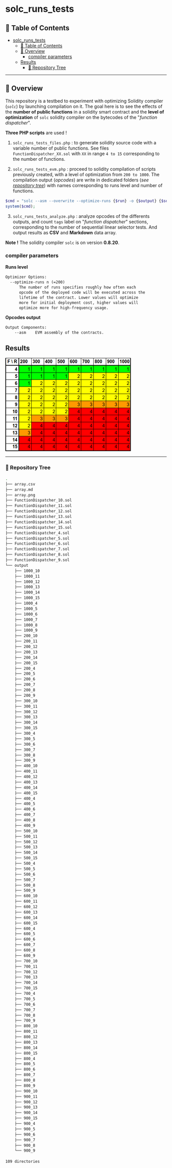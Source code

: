 # solc_runs_tests

## 📖 Table of Contents


<!-- TOC -->

- [solc_runs_tests](#solc_runs_tests)
	- [📖 Table of Contents](#-table-of-contents)
	- [🔭 Overview](#-overview)
		- [compiler parameters](#compiler-parameters)
	- [Results](#results)
		- [🌲 Repository Tree](#-repository-tree)

<!-- /TOC -->

----

## 🔭 Overview

This repository is a testbed to experiment with optimizing Solidity compiler (*`solc`*) by launching compilation on it. The goal here is to see the effects of the **number of public functions** in a solidity smart contract and the **level of optimization** of `solc` solidity compiler on the bytecodes of the "*function dispatcher*".

**Three PHP scripts** are used !

1. `solc_runs_tests_files.php` : to generate solidity source code with a variable number of public functions. See files `FunctionDispatcher_XX.sol` with `XX` in range `4 to 15` corresponding to the number of functions.

2. `solc_runs_tests_evm.php` : proceed to solidity compilation of scripts previously created, with a level of optimization from `200 to 1000`. The compilation output (*opcodes*) are write in dedicated folders (*see [repository tree](#-repository-tree)*) with names corresponding to runs level and number of functions.

```php
$cmd = "solc --asm --overwrite --optimize-runs {$run} -o {$output} {$sol_file}";
system($cmd);
```
3. `solc_runs_tests_analyze.php` : analyze opcodes of the differents outputs, and count `tags` label on "*function dispatcher*" sections, corresponding to the number of sequential linear selector tests. And output results as **CSV** and **Markdown** data array.

**Note !**
The solidity compiler `solc` is on version **0.8.20**.

### compiler parameters

**Runs level**
```
Optimizer Options:
  --optimize-runs n (=200)
      The number of runs specifies roughly how often each 
      opcode of the deployed code will be executed across the 
      lifetime of the contract. Lower values will optimize 
      more for initial deployment cost, higher values will 
      optimize more for high-frequency usage.
```

**Opcodes output**
```
Output Components:
    --asm    EVM assembly of the contracts.
```

## Results

![](array.png)


----

### 🌲 Repository Tree
```bash
.
├── array.csv
├── array.md
├── array.png
├── FunctionDispatcher_10.sol
├── FunctionDispatcher_11.sol
├── FunctionDispatcher_12.sol
├── FunctionDispatcher_13.sol
├── FunctionDispatcher_14.sol
├── FunctionDispatcher_15.sol
├── FunctionDispatcher_4.sol
├── FunctionDispatcher_5.sol
├── FunctionDispatcher_6.sol
├── FunctionDispatcher_7.sol
├── FunctionDispatcher_8.sol
├── FunctionDispatcher_9.sol
└── output
    ├── 1000_10
    ├── 1000_11
    ├── 1000_12
    ├── 1000_13
    ├── 1000_14
    ├── 1000_15
    ├── 1000_4
    ├── 1000_5
    ├── 1000_6
    ├── 1000_7
    ├── 1000_8
    ├── 1000_9
    ├── 200_10
    ├── 200_11
    ├── 200_12
    ├── 200_13
    ├── 200_14
    ├── 200_15
    ├── 200_4
    ├── 200_5
    ├── 200_6
    ├── 200_7
    ├── 200_8
    ├── 200_9
    ├── 300_10
    ├── 300_11
    ├── 300_12
    ├── 300_13
    ├── 300_14
    ├── 300_15
    ├── 300_4
    ├── 300_5
    ├── 300_6
    ├── 300_7
    ├── 300_8
    ├── 300_9
    ├── 400_10
    ├── 400_11
    ├── 400_12
    ├── 400_13
    ├── 400_14
    ├── 400_15
    ├── 400_4
    ├── 400_5
    ├── 400_6
    ├── 400_7
    ├── 400_8
    ├── 400_9
    ├── 500_10
    ├── 500_11
    ├── 500_12
    ├── 500_13
    ├── 500_14
    ├── 500_15
    ├── 500_4
    ├── 500_5
    ├── 500_6
    ├── 500_7
    ├── 500_8
    ├── 500_9
    ├── 600_10
    ├── 600_11
    ├── 600_12
    ├── 600_13
    ├── 600_14
    ├── 600_15
    ├── 600_4
    ├── 600_5
    ├── 600_6
    ├── 600_7
    ├── 600_8
    ├── 600_9
    ├── 700_10
    ├── 700_11
    ├── 700_12
    ├── 700_13
    ├── 700_14
    ├── 700_15
    ├── 700_4
    ├── 700_5
    ├── 700_6
    ├── 700_7
    ├── 700_8
    ├── 700_9
    ├── 800_10
    ├── 800_11
    ├── 800_12
    ├── 800_13
    ├── 800_14
    ├── 800_15
    ├── 800_4
    ├── 800_5
    ├── 800_6
    ├── 800_7
    ├── 800_8
    ├── 800_9
    ├── 900_10
    ├── 900_11
    ├── 900_12
    ├── 900_13
    ├── 900_14
    ├── 900_15
    ├── 900_4
    ├── 900_5
    ├── 900_6
    ├── 900_7
    ├── 900_8
    └── 900_9

109 directories
```
